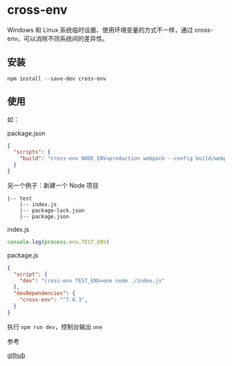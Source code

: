 # cross-env

Windows 和 Linux 系统临时设置、使用环境变量的方式不一样，通过 cross-env，可以消除不同系统间的差异性。

## 安装

`npm install --save-dev cross-env`

## 使用

如：

package.json

```json
{
  "scripts": {
    "build": "cross-env NODE_ENV=production webpack --config build/webpack.config.js"
  }
}
```

另一个例子：新建一个 Node 项目

```
|-- test
    |-- index.js
    |-- package-lock.json
    |-- package.json
```

index.js

```js
console.log(process.env.TEST_ENV)
```

package.js

```json
{
  "script": {
    "dev": "cross-env TEST_ENV=one node ./index.js"
  },
  "devDependencies": {
    "cross-env": "^7.0.3",
  }
}
```

执行 `npm run dev`，控制台输出 `one`

参考

[github](https://github.com/kentcdodds/cross-env)
